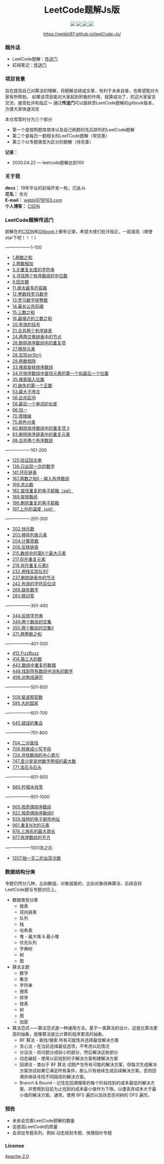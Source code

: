<h1 align="center">LeetCode题解Js版</h1>

<p align="center">
    <img src="https://img.shields.io/badge/language-javaScript-brightgreen"/>
    <a href="https://blog.csdn.net/jbj6568839z" target="_blank">
        <img src="https://img.shields.io/badge/CSDN-同步更新-orange"/>
    </a>
    <a href="https://github.com/webbj97" target="_blank">
        <img src="https://img.shields.io/badge/github-star-critical"/>
    </a>
    <a href="https://www.gitbook.com/" target="_blank">
        <img src="https://img.shields.io/badge/-gitbook-ff69b4"/>
    </a>
</p>
<p align="center">
    <a href="https://webbj97.github.io/leetCode-Js/">https://webbj97.github.io/leetCode-Js/</a>
</p>


### 题外话

* LeetCode题解：[传送门](https://webbj97.github.io/leetCode-Js/)
* 前端笔记：[传送门](https://webbj97.github.io/summary/)

### 项目背景

旨在提高自己对算法的理解，将题解总结成文章，有利于未来自查，也希望能对大家有所帮助。
如果该项目能对大家起到积极的作用，就算成功了，欢迎大家留言交流，接受批评和指正～
通过**传送门**可以跳转至LeetCode题解的gitbook版本，方便大家快速浏览

本仓库暂时分为三个部分
* 第一个是按照题库顺序以及自己刷题的先后排列的LeetCode题解
* 第二个是每日一题相关的LeeTCode题解（带完善）
* 第三个以专题类型为区分的题解（待完善）


**记录：**

* 2020.04.22 — leetcode题解达到100

### 关于我

**decs：** 19年毕业的前端开发一枚，沉迷Js<br/>
**花名：** 余光<br/>
**E-mail：** webbj97@163.com<br/>
**个人博客：** [CSDN](https://blog.csdn.net/jbj6568839z)

### LeetCode题解传送门

题解在的[CSDN](https://blog.csdn.net/jbj6568839z)和[Gitbook](https://webbj97.github.io/leetCode-Js/)上都有记录，希望大佬们批评指正，一起提高（顺便star下吧！！！）

——————1-100

* [1.两数之和](https://blog.csdn.net/jbj6568839z/article/details/102570422)
* [2.两数相加](https://blog.csdn.net/jbj6568839z/article/details/105428521)
* [3.无重复长度的字符串](https://blog.csdn.net/jbj6568839z/article/details/102544600)
* [4.寻找两个有序数组的中位数](https://blog.csdn.net/jbj6568839z/article/details/102454890)
* [9.回文数](https://blog.csdn.net/jbj6568839z/article/details/100577739)
* [11.盛水最多的容器](https://blog.csdn.net/jbj6568839z/article/details/103719902)
* [12.整数转罗马数字](https://blog.csdn.net/jbj6568839z/article/details/105439548)
* [13.罗马数字转整数](https://blog.csdn.net/jbj6568839z/article/details/105484116)
* [14.最长公共前缀](https://blog.csdn.net/jbj6568839z/article/details/100582057)
* [15.三数之和](https://blog.csdn.net/jbj6568839z/article/details/103719973)
* [16.最接近的三数之和](https://blog.csdn.net/jbj6568839z/article/details/103719589)
* [20.有效的括号](https://blog.csdn.net/jbj6568839z/article/details/100701285)
* [21.合并两个有序链表](https://blog.csdn.net/jbj6568839z/article/details/103719701)
* [24.两两交换链表中的节点](https://blog.csdn.net/jbj6568839z/article/details/102668160)
* [26.删除排序数组中的重复项](https://blog.csdn.net/jbj6568839z/article/details/100775071)
* [27.移除元素](https://blog.csdn.net/jbj6568839z/article/details/100773091)
* [28.实现strStr()](https://blog.csdn.net/jbj6568839z/article/details/100880911)
* [29.两数相除](https://blog.csdn.net/jbj6568839z/article/details/103236924)
* [33.搜索旋转排序数组](https://blog.csdn.net/jbj6568839z/article/details/103289597)
* [34.在排序数组中查找元素的第一个和最后一个位置](https://blog.csdn.net/jbj6568839z/article/details/100882128)
* [35.搜索插入位置](https://blog.csdn.net/jbj6568839z/article/details/100886289)
* [41.缺失的第一个正数](https://blog.csdn.net/jbj6568839z/article/details/102381252)
* [53.最大子序合](https://blog.csdn.net/jbj6568839z/article/details/103490020)
* [56.合并区间](https://blog.csdn.net/jbj6568839z/article/details/101053137)
* [58.最后一个单词的长度](https://blog.csdn.net/jbj6568839z/article/details/101060724)
* [66.加一](https://blog.csdn.net/jbj6568839z/article/details/104018682)
* [70.爬楼梯](https://blog.csdn.net/jbj6568839z/article/details/105710483)
* [75.颜色分类](https://blog.csdn.net/jbj6568839z/article/details/101294907)
* [80.删除排序数组中的重复项 II](https://blog.csdn.net/jbj6568839z/article/details/102820823)
* [83.删除排序链表中的重复元素](https://blog.csdn.net/jbj6568839z/article/details/105701356)
* [88.合并两个有序数组](https://blog.csdn.net/jbj6568839z/article/details/103770701)

——————101-200

* [125.验证回文串](https://blog.csdn.net/jbj6568839z/article/details/103770778)
* [136.只出现一次的数字](https://blog.csdn.net/jbj6568839z/article/details/103770889)
* [141.环形链表](https://blog.csdn.net/jbj6568839z/article/details/103771359)
* [167.两数之和II - 输入有序数组](https://blog.csdn.net/jbj6568839z/article/details/103778465)
* [169.求众数](https://blog.csdn.net/jbj6568839z/article/details/103072787)
* [182.查找重复的电子邮箱（sql）](https://blog.csdn.net/jbj6568839z/article/details/103782092)
* [189.旋转数组](https://blog.csdn.net/jbj6568839z/article/details/103118847)
* [196.删除重复的电子邮箱](https://blog.csdn.net/jbj6568839z/article/details/103783469)
* [197.上升的温度（sql）]()

——————201-300

* [202.快乐数](https://blog.csdn.net/jbj6568839z/article/details/103785419)
* [203.移除列表元素](https://blog.csdn.net/jbj6568839z/article/details/103188358)
* [204.计算质数](https://blog.csdn.net/jbj6568839z/article/details/103785917)
* [206.反转链表](https://blog.csdn.net/jbj6568839z/article/details/102662509)
* [215.数组中的第K个最大元素](https://blog.csdn.net/jbj6568839z/article/details/103803945)
* [217.存在重复元素](https://blog.csdn.net/jbj6568839z/article/details/102975030)
* [219.存在重复元素II](https://blog.csdn.net/jbj6568839z/article/details/103804946)
* [232.用栈实现队列](https://blog.csdn.net/jbj6568839z/article/details/102684671)|
* [237.删除链表中的节点](https://blog.csdn.net/jbj6568839z/article/details/102896829)
* [242.有效的字符异位词](https://blog.csdn.net/jbj6568839z/article/details/103671011)
* [268.缺失数字](https://blog.csdn.net/jbj6568839z/article/details/103013484)
* [283.移动零](https://blog.csdn.net/jbj6568839z/article/details/103807327)

——————301-400

* [344.反转字符串](https://blog.csdn.net/jbj6568839z/article/details/103871523)
* [349.两个数组的交集](https://blog.csdn.net/jbj6568839z/article/details/102910606)
* [350.两个数组的交集II](https://blog.csdn.net/jbj6568839z/article/details/102931466)
* [371.两整数之和](https://blog.csdn.net/jbj6568839z/article/details/103871988)

——————401-500

* [412.FizzBuzz](https://blog.csdn.net/jbj6568839z/article/details/103872997)
* [414.第三大的数](https://blog.csdn.net/jbj6568839z/article/details/103162957)
* [442.数组中重复的数据](https://blog.csdn.net/jbj6568839z/article/details/103876262)
* [448.找到所有数组中消失的数字](https://blog.csdn.net/jbj6568839z/article/details/103876938)
* [498.对角线遍历](https://blog.csdn.net/jbj6568839z/article/details/104036988)

——————501-600

* [509.斐波那契数](https://blog.csdn.net/jbj6568839z/article/details/103879679)
* [595.大的国家](https://blog.csdn.net/jbj6568839z/article/details/103954435)

——————601-700

* [645.错误的集合](https://blog.csdn.net/jbj6568839z/article/details/103954698)

——————701-800

* [704.二分查找](https://blog.csdn.net/jbj6568839z/article/details/101689329)
* [709.转换成小写字母](https://blog.csdn.net/jbj6568839z/article/details/103962770)
* [724.寻找数组的中心索引](https://blog.csdn.net/jbj6568839z/article/details/104017023)
* [747.至少是其他数字两倍的最大数](https://blog.csdn.net/jbj6568839z/article/details/104017993)
* [771.宝石与石头](https://blog.csdn.net/jbj6568839z/article/details/103970745)

——————801-900

* [860.柠檬水找零](https://blog.csdn.net/jbj6568839z/article/details/103977622)

——————901-1000

* [905.按奇偶排序数组](https://blog.csdn.net/jbj6568839z/article/details/103983479)
* [922.按奇偶排序数组II](https://blog.csdn.net/jbj6568839z/article/details/103984185)
* [929.独特的电子邮件地址](https://blog.csdn.net/jbj6568839z/article/details/103369238)
* [961.重复N次的元素](https://blog.csdn.net/jbj6568839z/article/details/103417166)
* [976.三角形的最大周长](https://blog.csdn.net/jbj6568839z/article/details/103986774)
* [977.有序数组的平方](https://blog.csdn.net/jbj6568839z/article/details/103993031)

——————1001及之后
* [1207.独一无二的出现次数](https://blog.csdn.net/jbj6568839z/article/details/103028658)

### 数据结构分类

专题仍然分几种，比如数组、对象层面的，比如对象经典算法，后续会将LeetCode题与专题对应上。

* 数据类型分类
    * 链表
    * 双向链表
    * 队列
    * 栈
    * 哈希表
    * 堆 - 最大堆 & 最小堆
    * 优先队列
    * 字典树
    * 树
    * 图
* 算法主题
    * 数学
    * 集合
    * 字符串
    * 搜索
    * 排序
    * 链表
    * 树
    * 图
    * 加密
* 算法范式——算法范式是一种通用方法，基于一类算法的设计。这是比算法更高的抽象，就像算法是比计算机程序更高的抽象。
    * BF 算法 - 查找/搜索 所有可能性并选择最佳解决方案
    * 贪心法 - 在当前选择最佳选项，不考虑以后情况
    * 分治法 - 将问题分成较小的部分，然后解决这些部分
    * 动态编程 - 使用以前找到的子解决方案构建解决方案
    * 回溯法 - 类似于 BF 算法 试图产生所有可能的解决方案，但每次生成解决方案测试如果它满足所有条件，那么只有继续生成后续解决方案。否则回溯并继续寻找不同路径的解决方案。
    * Branch & Bound - 记住在回溯搜索的每个阶段找到的成本最低的解决方案，并使用到目前为止找到的成本最小值作为下限。以便丢弃成本大于最小值的解决方案。通常，使用 BFS 遍历以及状态空间树的 DFS 遍历。

### 预告

* 未来会完善LeetCode题解的数量
* 会提高LeetCode的质量
* 会添加专题系列，例如 动态规划专题、快慢指针专题

### License

<a href="./LICENSE" target="_blank">Apache-2.0</a>
